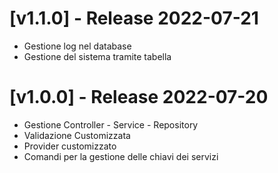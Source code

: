 # [v1.1.0] - Release 2022-07-21

- Gestione log nel database
- Gestione del sistema tramite tabella

# [v1.0.0] - Release 2022-07-20

- Gestione Controller - Service - Repository
- Validazione Customizzata
- Provider customizzato
- Comandi per la gestione delle chiavi dei servizi